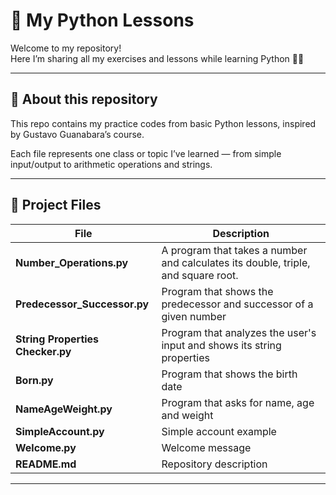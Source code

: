 # 🐍 My Python Lessons

Welcome to my repository!  
Here I’m sharing all my exercises and lessons while learning Python 🧠✨  

---

## 📘 About this repository
This repo contains my practice codes from basic Python lessons, inspired by Gustavo Guanabara’s course.

Each file represents one class or topic I’ve learned — from simple input/output to arithmetic operations and strings.

---

## 📁 Project Files

| File | Description |
|------|--------------|
|  **Number_Operations.py** | A program that takes a number and calculates its double, triple, and square root. |
|  **Predecessor_Successor.py** | Program that shows the predecessor and successor of a given number |
|  **String Properties Checker.py** | Program that analyzes the user's input and shows its string properties |
|  **Born.py** | Program that shows the birth date |
|  **NameAgeWeight.py** | Program that asks for name, age and weight |
|  **SimpleAccount.py** | Simple account example |
|  **Welcome.py** | Welcome message |
|  **README.md** | Repository description |

---
